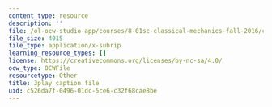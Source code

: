 ```yaml
---
content_type: resource
description: ''
file: /ol-ocw-studio-app/courses/8-01sc-classical-mechanics-fall-2016/c526da7f049601dc5ce6c32f68cae8be_n1cXiw3s72k.srt
file_size: 4015
file_type: application/x-subrip
learning_resource_types: []
license: https://creativecommons.org/licenses/by-nc-sa/4.0/
ocw_type: OCWFile
resourcetype: Other
title: 3play caption file
uid: c526da7f-0496-01dc-5ce6-c32f68cae8be
---
```

